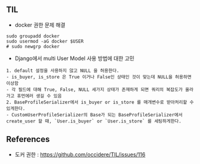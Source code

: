 ## TIL
- docker 권한 문제 해결
```shell
sudo groupadd docker
sudo usermod -aG docker $USER
# sudo newgrp docker
```

- Django에서 multi User Model 사용 방법에 대한 고민
```
1. default 설정을 사용하지 않고 NULL 을 허용한다.
- is_buyer, is_store 은 True 이거나 False인 상태인 것이 맞는데 NULL을 허용하면 이상함
- 각 필드에 대해 True, False, NULL 세가지 상태가 존재하게 되면 쿼리의 복잡도가 올라가고 휴먼에러 생길 수 있음
2. BaseProfileSerializer에서 is_buyer or is_store 를 매개변수로 받아처리할 수 있게한다.
- CustomUserProfileSerializer의 Base가 되는 BaseProfileSerializer에서 create_user 할 때, `User.is_buyer` or `User.is_store` 를 세팅하게한다. 
```
## References
- 도커 권한 : https://github.com/occidere/TIL/issues/116 